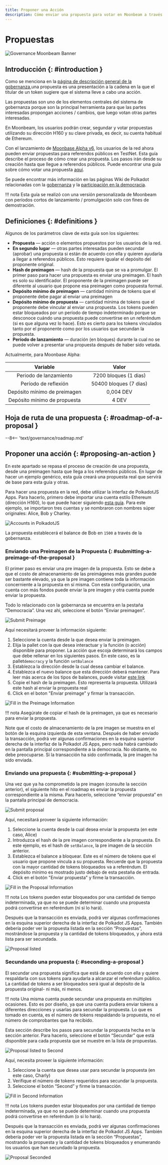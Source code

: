 ```yaml
---
title: Proponer una Acción
description: Cómo enviar una propuesta para votar en Moonbeam a través de funciones de gobernanza
---
```


# Propuestas

![Governance Moonbeam Banner](/images/tokens/governance/proposals/governance-proposal-banner.png)

## Introducción {: #introduction } 

Como se menciona en la [página de descripción general de la gobernanza](/governance/overview/#definitions),una propuesta es una presentación a la cadena en la que el titular de un token sugiere que el sistema lleve a cabo una acción.

Las propuestas son uno de los elementos centrales del sistema de gobernanza porque son la principal herramienta para que las partes interesadas propongan acciones / cambios, que luego votan otras partes interesadas.

En Moonbeam, los usuarios podrán crear, segundar y votar propuestas utilizando su dirección H160 y su clave privada, es decir, su cuenta habitual de Ethereum.

Con el lanzamiento de [Moonbase Alpha v6](https://github.com/PureStake/moonbeam/releases/tag/v0.6.0),  los usuarios de la red ahora pueden enviar propuestas para referendos públicos en TestNet. Esta guía describe el proceso de cómo crear una propuesta. Los pasos irán desde su creación hasta que llegue a referendos públicos. Puede encontrar una guía sobre cómo votar una propuesta [aquí](/governance/voting/).

Se puede encontrar más información en las páginas Wiki de Polkadot relacionadas con la [gobernanza](https://wiki.polkadot.network/docs/learn-governance#council) y la [participación en la democracia](https://wiki.polkadot.network/docs/maintain-guides-democracy).

!!! nota
   Esta guía se realizó con una versión personalizada de Moonbeam con períodos cortos de lanzamiento / promulgación solo con fines de demostración.

## Definiciones {: #definitions } 

Algunos de los parámetros clave de esta guía son los siguientes:

 - **Propuesta** — acción o elementos propuestos por los usuarios de la red.
 - **En segundo lugar** —  otras partes interesadas pueden secundar (aprobar) una propuesta si están de acuerdo con ella y quieren ayudarla a llegar a referendos públicos. Esto requiere igualar el depósito del proponente original.
 - **Hash de preimagen** —  hash de la propuesta que se va a promulgar. El primer paso para hacer una propuesta es enviar una preimagen. El hash es solo su identificador. El proponente de la preimagen puede ser diferente al usuario que propone esa preimagen como propuesta formal.
 - **Depósito mínimo de preimagen** —  cantidad mínima de tokens que el proponente debe pagar al enviar una preimagen
 - **Depósito mínimo de propuesta** — cantidad mínima de tokens que el proponente debe vincular al enviar una propuesta. Los tokens pueden estar bloqueados por un período de tiempo indeterminado porque se desconoce cuándo una propuesta puede convertirse en un referéndum (si es que alguna vez lo hace). Esto es cierto para los tokens vinculados tanto por el proponente como por los usuarios que secundan la propuesta.
 - **Período de lanzamiento** — duración (en bloques) durante la cual no se puede volver a presentar una propuesta después de haber sido vetada.

Actualmente, para Moonbase Alpha:

|         Variable         |     |                                                          Valor                                                          |
| :----------------------: | :-: | :---------------------------------------------------------------------------------------------------------------------: |
|     Periodo de lanzamiento       |     | 7200 bloques (1 dias) |
|     Período de reflexión      |     |   50400 bloques (7 dias)   |
| Depósito mínimo de preimagen |     |                                 0,004 DEV                                  |
| Depósito mínimo de propuesta |     |                                   4 DEV                                     |

## Hoja de ruta de una propuesta {: #roadmap-of-a-proposal } 

--8<-- 'text/governance/roadmap.md'

## Proponer una acción {: #proposing-an-action } 

En este apartado se repasa el proceso de creación de una propuesta, desde una preimagen hasta que llega a los referendos públicos. En lugar de hacer un ejemplo genérico, esta guía creará una propuesta real que servirá de base para esta guía y otras.

Para hacer una propuesta en la red, debe utilizar la interfaz de PolkadotJS Apps. Para hacerlo, primero debe importar una cuenta estilo Ethereum (dirección H160), lo que puede hacer siguiendo [esta guía](/integrations/wallets/polkadotjs/#creating-or-importing-an-h160-account). Para este ejemplo, se importaron tres cuentas y se nombraron con nombres súper originales: Alice, Bob y Charley.

![Accounts in PolkadotJS](/images/tokens/governance/proposals/proposals-1.png)

La propuesta establecerá el balance de Bob en `1500` a través de la gobernanza.

### Enviando una Preimagen de la Propuesta {: #submitting-a-preimage-of-the-proposal } 

El primer paso es enviar una pre imagen de la propuesta. Esto se debe a que el costo de almacenamiento de las preimágenes más grandes puede ser bastante elevado, ya que la pre imagen contiene toda la información concerniente a la propuesta en sí misma. Con esta configuración, una cuenta con más fondos puede enviar la pre imagen y otra cuenta puede enviar la propuesta.

Todo lo relacionado con la gobernanza se encuentra en la pestaña “Democracia”. Una vez ahí, seleccione el botón “Enviar preimagen”.

![Submit Preimage](/images/tokens/governance/proposals/proposals-2.png)

Aquí necesitará proveer la información siguiente:

 1. Seleccione la cuenta desde la que desea enviar la preimagen.
 2. Elija la pallet con la que desea interactuar y la función (o acción) disponible para proponer. La acción que escoja determinará los campos que debe rellenar en los siguientes pasos. En este caso, es la pallet`democracy` y la función `setBalance` 
 3. Establezca la dirección desde la cual desea cambiar el balance.
 4. Establezca el nuevo balance que esta dirección deberá mantener. Para leer más acerca de los tipos de balances, puede visitar [este link](https://wiki.polkadot.network/docs/build-protocol-info#free-vs-reserved-vs-locked-vs-vesting-balance)
 5. Copie el hash de la preimagen. Esto representa la propuesta. Utilizará este hash al enviar la propuesta real
 6. Click en el boton "Enviar preimage" y firmar la transacción.

![Fill in the Preimage Information](/images/tokens/governance/proposals/proposals-3.png)

!!! nota
    Asegúrate de copiar el hash de la preimagen, ya que es necesario para enviar la propuesta.

Note que el costo de almacenamiento de la pre imagen se muestra en el botón de la esquina izquierda de esta ventana. Después de haber enviado la transacción, podrá ver algunas confirmaciones en la esquina superior derecha de la interfaz de la Polkadot JS Apps, pero nada habrá cambiado en la pantalla principal correspondiente a la democracia. No obstante, no debe preocuparse. Si la transacción ha sido confirmada, la pre imagen ha sido enviada.

### Enviando una propuesta {: #submitting-a-proposal } 

Una vez que ya ha comprometido la pre imagen (consulte la sección anterior), el siguiente hito en el roadmap es enviar la propuesta correspondiente a la misma. Para hacerlo, seleccione “enviar propuesta” en la pantalla principal de democracia.

![Submit proposal](/images/tokens/governance/proposals/proposals-4.png)

Aquí, necesitará proveer la siguiente información:

 1. Seleccione la cuenta desde la cual desea enviar la propuesta (en este caso, Alice)
 2. Introduzca el hash de la pre imagen correspondiente a la propuesta. En este ejemplo, es el hash de  `setBalance`, la pre imagen de la sección anterior.
 3. Establezca el balance a bloquear. Este es el número de tokens que el usuario que propone vincula a su propuesta. Recuerde que la propuesta con la mayor cantidad de tokens bloqueados va a referéndum. El depósito mínimo es mostrado justo debajo de esta pestaña de entrada.
 4. Click en el botón "Enviar propuesta" y firme la transacción.

![Fill in the Proposal Information](/images/tokens/governance/proposals/proposals-5.png)

!!! nota
    Los tokens pueden estar bloqueados por una cantidad de tiempo indeterminada, ya que no se puede determinar cuando una propuesta podrá convertirse en referéndum (ni si lo hará).

Después que la transacción es enviada, podrá ver algunas confirmaciones en la esquina superior derecha de la interfaz de Polkadot JS Apps. También debería poder ver la propuesta listada en la sección “Propuestas”, mostrándose la propuesta y la cantidad de tokens bloqueados, y ahora está lista para ser secundada.

![Proposal listed](/images/tokens/governance/proposals/proposals-6.png)

### Secundando una propuesta {: #seconding-a-proposal } 

El secundar una propuesta significa que está de acuerdo con ella y quiere respaldarla con sus tokens para ayudarla a alcanzar el referéndum público. La cantidad de tokens a ser bloqueados será igual al depósito de la propuesta original- ni más, ni menos.

!!! nota
    Una misma cuenta puede secundar una propuesta en múltiples ocasiones. Esto es por diseño, ya que una cuenta pudiera enviar tokens a diferentes direcciones y usarlas para secundar la propuesta. Lo que es tomado en cuenta, es el número de tokens respaldando la propuesta, no el número de comprobantes que ha recibido.

Esta sección describe los pasos para secundar la propuesta hecha en la sección anterior. Para hacerlo, seleccione el botón “Secundar” que está disponible para cada propuesta que se muestre en la lista de propuestas. 

![Proposal listed to Second](/images/tokens/governance/proposals/proposals-7.png)

Aquí, necesita proveer la siguiente información:

 1. Seleccione la cuenta que desea usar para secundar la propuesta (en este caso, Charly)
 2. Verifique el número de tokens requeridos para secundar la propuesta.
 3. Seleccione el botón “Second” y firme la transacción.

![Fill in Second Information](/images/tokens/governance/proposals/proposals-8.png)

!!! nota
Los tokens pueden estar bloqueados por una cantidad de tiempo indeterminada, ya que no se puede determinar cuando una propuesta podrá convertirse en referéndum (o si lo hará).

Después que la transacción es enviada, podrá ver algunas confirmaciones en la esquina superior derecha de la interfaz de Polkadot JS Apps. También debería poder ver la propuesta listada en la sección “Propuestas”, mostrando la propuesta y la cantidad de tokens bloqueados y enumerando los usuarios que han secundado la propuesta.

![Proposal Seconded](/images/tokens/governance/proposals-9.png)


